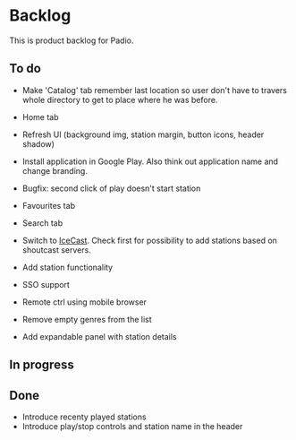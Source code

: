 Backlog
=======

This is product backlog for Padio.

To do
-----
* Make 'Catalog' tab remember last location so user don't have to travers
  whole directory to get to place where he was before.

* Home tab

* Refresh UI (background img, station margin, button icons, header shadow)

* Install application in Google Play. Also think out application name and change branding.

* Bugfix: second click of play doesn't start station

* Favourites tab

* Search tab

* Switch to [IceCast](http://api.dir.xiph.org/experimental/full). Check first for possibility to add stations based on shoutcast servers.

* Add station functionality

* SSO support

* Remote ctrl using mobile browser

* Remove empty genres from the list

* Add expandable panel with station details

In progress
-----------


Done
----
* Introduce recenty played stations
* Introduce play/stop controls and station name in the header

